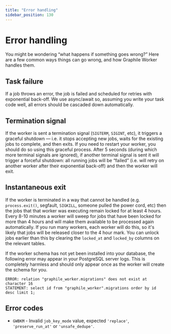 ```yaml
---
title: "Error handling"
sidebar_position: 130
---
```


# Error handling

You might be wondering &ldquo;what happens if something goes wrong?&rdquo; Here
are a few common ways things can go wrong, and how Graphile Worker handles them.

## Task failure

If a job throws an error, the job is failed and scheduled for retries with
exponential back-off. We use async/await so, assuming you write your task code
well, all errors should be cascaded down automatically.

## Termination signal

If the worker is sent a termination signal (`SIGTERM`, `SIGINT`, etc), it
triggers a graceful shutdown &mdash; i.e. it stops accepting new jobs, waits for
the existing jobs to complete, and then exits. If you need to restart your
worker, you should do so using this graceful process. After 5 seconds (during
which more terminal signals are ignored), if another terminal signal is sent it
will trigger a forceful shutdown: all running jobs will be &ldquo;failed&rdquo;
(i.e. will retry on another worker after their exponential back-off) and then
the worker will exit.

## Instantaneous exit

If the worker is terminated in a way that cannot be handled (e.g.
`process.exit()`, segfault, `SIGKILL`, someone pulled the power cord, etc) then
the jobs that that worker was executing remain locked for at least 4 hours.
Every 8-10 minutes a worker will sweep for jobs that have been locked for more
than 4 hours and will make them available to be processed again automatically.
If you run many workers, each worker will do this, so it&apos;s likely that jobs
will be released closer to the 4 hour mark. You can unlock jobs earlier than
this by clearing the `locked_at` and `locked_by` columns on the relevant tables.

If the worker schema has not yet been installed into your database, the
following error may appear in your PostgreSQL server logs. This is completely
harmless and should only appear once as the worker will create the schema for
you.

```
ERROR: relation "graphile_worker.migrations" does not exist at character 16
STATEMENT: select id from "graphile_worker".migrations order by id desc limit 1;
```

## Error codes

- `GWBKM` - Invalid `job_key_mode` value, expected `'replace'`,
  `'preserve_run_at'` or `'unsafe_dedupe'`.

